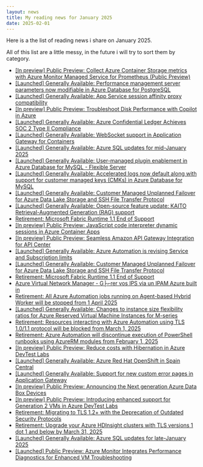 ```yaml
---
layout: news
title: My reading news for January 2025
date: 2025-02-01
---
```


Here is a the list of reading news i share on January 2025.

All of this list are a little messy, in the future i will try to sort them by category.

- [[In preview] Public Preview: Collect Azure Container Storage metrics with Azure Monitor Managed Service for Prometheus (Public Preview)](https://azure.microsoft.com/updates?id=466954?WT.mc_id=AZ-MVP-4039694)
- [[Launched] Generally Available: Performance management server parameters now modifiable in Azure Database for PostgreSQL](https://azure.microsoft.com/updates?id=470452?WT.mc_id=AZ-MVP-4039694)
- [[Launched] Generally Available: App Service session affinity proxy compatibility](https://azure.microsoft.com/updates?id=474668?WT.mc_id=AZ-MVP-4039694)
- [[In preview] Public Preview: Troubleshoot Disk Performance with Copilot in Azure](https://azure.microsoft.com/updates?id=474649?WT.mc_id=AZ-MVP-4039694)
- [[Launched] Generally Available: Azure Confidential Ledger Achieves SOC 2 Type II Compliance](https://azure.microsoft.com/updates?id=472899?WT.mc_id=AZ-MVP-4039694)
- [[Launched] Generally Available: WebSocket support in Application Gateway for Containers](https://azure.microsoft.com/updates?id=475194?WT.mc_id=AZ-MVP-4039694)
- [[Launched] Generally Available: Azure SQL updates for mid-January 2025](https://azure.microsoft.com/updates?id=474873?WT.mc_id=AZ-MVP-4039694)
- [[Launched] Generally Available: User-managed plugin enablement in Azure Database for MySQL - Flexible Server](https://azure.microsoft.com/updates?id=474838?WT.mc_id=AZ-MVP-4039694)
- [[Launched] Generally Available: Accelerated logs now default along with support for customer managed keys (CMKs) in Azure Database for MySQL](https://azure.microsoft.com/updates?id=474855?WT.mc_id=AZ-MVP-4039694)
- [[Launched] Generally Available: Customer Managed Unplanned Failover for Azure Data Lake Storage and SSH File Transfer Protocol](https://azure.microsoft.com/updates?id=476059?WT.mc_id=AZ-MVP-4039694)
- [[Launched] Generally Available: Open-source feature update: KAITO Retrieval-Augmented Generation (RAG) support](https://azure.microsoft.com/updates?id=471314?WT.mc_id=AZ-MVP-4039694)
- [Retirement: Microsoft Fabric Runtime 1.1 End of Support](https://azure.microsoft.com/updates?id=476389?WT.mc_id=AZ-MVP-4039694)
- [[In preview] Public Preview: JavaScript code interpreter dynamic sessions in Azure Container Apps](https://azure.microsoft.com/updates?id=475219?WT.mc_id=AZ-MVP-4039694)
- [[In preview] Public Preview: Seamless Amazon API Gateway Integration for API Center](https://azure.microsoft.com/updates?id=476533?WT.mc_id=AZ-MVP-4039694)
- [[Launched] Generally Available: Azure Automation is revising Service and Subscription limits](https://azure.microsoft.com/updates?id=476622?WT.mc_id=AZ-MVP-4039694)
- [[Launched] Generally Available: Customer Managed Unplanned Failover for Azure Data Lake Storage and SSH File Transfer Protocol](https://azure.microsoft.com/updates?id=476059?WT.mc_id=AZ-MVP-4039694)
- [Retirement: Microsoft Fabric Runtime 1.1 End of Support](https://azure.microsoft.com/updates?id=476389?WT.mc_id=AZ-MVP-4039694)
- [Azure Virtual Network Manager - G├⌐rer vos IPS via un IPAM Azure built in](https://woivre.fr/blog/2025/01/azure-virtual-network-manager-gerer-vos-ips-via-un-ipam-azure-built-in)
- [Retirement: All Azure Automation jobs running on Agent-based Hybrid Worker will be stopped from 1 April 2025](https://azure.microsoft.com/updates?id=477734?WT.mc_id=AZ-MVP-4039694)
- [[Launched] Generally Available: Changes to instance size flexibility ratios for Azure Reserved Virtual Machine Instances for M-series](https://azure.microsoft.com/updates?id=478063?WT.mc_id=AZ-MVP-4039694)
- [Retirement: Resources interacting with Azure Automation using TLS 1.0/1.1 protocol will be blocked from March 1, 2025](https://azure.microsoft.com/updates?id=477729?WT.mc_id=AZ-MVP-4039694)
- [Retirement: Azure Automation will discontinue execution of PowerShell runbooks using AzureRM modules from February 1, 2025](https://azure.microsoft.com/updates?id=477700?WT.mc_id=AZ-MVP-4039694)
- [[In preview] Public Preview: Reduce costs with Hibernation in Azure DevTest Labs](https://azure.microsoft.com/updates?id=476885?WT.mc_id=AZ-MVP-4039694)
- [[Launched] Generally Available: Azure Red Hat OpenShift in Spain Central](https://azure.microsoft.com/updates?id=478571?WT.mc_id=AZ-MVP-4039694)
- [[Launched] Generally Available: Support for new custom error pages in Application Gateway](https://azure.microsoft.com/updates?id=public-preview-support-for-new-custom-error-pages-in-application-gateway?WT.mc_id=AZ-MVP-4039694)
- [[In preview] Public Preview: Announcing the Next generation Azure Data Box Devices](https://azure.microsoft.com/updates?id=475398?WT.mc_id=AZ-MVP-4039694)
- [[In preview] Public Preview: Introducing enhanced support for Generation 2 VMs in Azure DevTest Labs](https://azure.microsoft.com/updates?id=476902?WT.mc_id=AZ-MVP-4039694)
- [Retirement: Migrating to TLS 1.2+ with the Deprecation of Outdated Security Protocols](https://azure.microsoft.com/updates?id=migrating-to-tls-12-with-deprecation-of-outdated-security-protocols?WT.mc_id=AZ-MVP-4039694)
- [Retirement: Upgrade your Azure HDInsight clusters with TLS versions 1 dot 1 and below by March 31, 2025](https://azure.microsoft.com/updates?id=478939?WT.mc_id=AZ-MVP-4039694)
- [[Launched] Generally Available: Azure SQL updates for late-January 2025](https://azure.microsoft.com/updates?id=477123?WT.mc_id=AZ-MVP-4039694)
- [[Launched] Public Preview: Azure Monitor Integrates Performance Diagnostics for Enhanced VM Troubleshooting](https://azure.microsoft.com/updates?id=476880?WT.mc_id=AZ-MVP-4039694)

